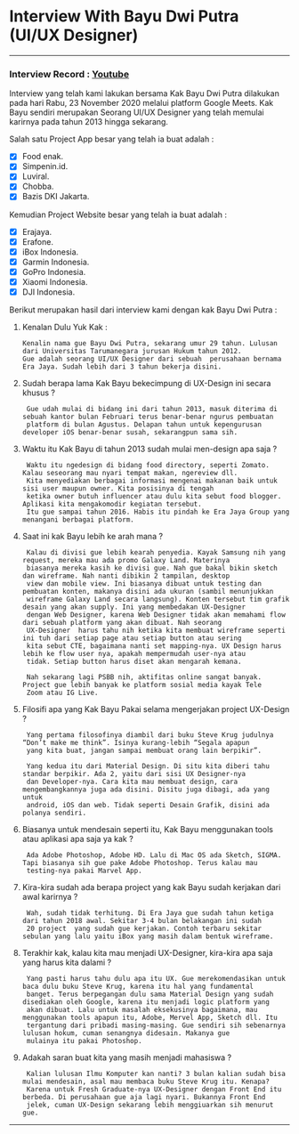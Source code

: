 # Interview With Bayu Dwi Putra (UI/UX Designer) #

- - - -
### Interview Record : [Youtube](https://youtu.be/TEmtc9JOuuA)

Interview yang telah kami lakukan bersama Kak Bayu Dwi Putra dilakukan pada hari Rabu, 23 November 2020 melalui platform Google Meets. Kak Bayu sendiri merupakan Seorang UI/UX Designer yang telah memulai karirnya pada tahun 2013 hingga sekarang. 

Salah satu Project App besar yang telah ia buat adalah :

- [x] Food enak.
- [x] Simpenin.id.
- [x] Luviral.
- [x] Chobba.
- [x] Bazis DKI Jakarta.

Kemudian Project Website besar yang telah ia buat adalah :

- [x] Erajaya.
- [x] Erafone.
- [x] iBox Indonesia.
- [x] Garmin Indonesia.
- [x] GoPro Indonesia.
- [x] Xiaomi Indonesia.
- [x] DJI Indonesia.

Berikut merupakan hasil dari interview kami dengan kak Bayu Dwi Putra :


1. Kenalan Dulu Yuk Kak :

       Kenalin nama gue Bayu Dwi Putra, sekarang umur 29 tahun. Lulusan dari Universitas Tarumanegara jurusan Hukum tahun 2012. 
       Gue adalah seorang UI/UX Designer dari sebuah  perusahaan bernama Era Jaya. Sudah lebih dari 3 tahun bekerja disini.

2. Sudah berapa lama Kak Bayu bekecimpung di UX-Design ini secara khusus ?

        Gue udah mulai di bidang ini dari tahun 2013, masuk diterima di sebuah kantor bulan Februari terus benar-benar ngurus pembuatan 
        platform di bulan Agustus. Delapan tahun untuk kepengurusan developer iOS benar-benar susah, sekarangpun sama sih.

3. Waktu itu Kak Bayu di tahun 2013 sudah mulai men-design apa saja ?

        Waktu itu ngedesign di bidang food directory, seperti Zomato. Kalau seseorang mau nyari tempat makan, ngereview dll. 
        Kita menyediakan berbagai informasi mengenai makanan baik untuk sisi user maupun owner. Kita posisinya di tengah 
        ketika owner butuh influencer atau dulu kita sebut food blogger. Aplikasi kita mengakomodir kegiatan tersebut. 
        Itu gue sampai tahun 2016. Habis itu pindah ke Era Jaya Group yang menangani berbagai platform.

4. Saat ini kak Bayu lebih ke arah mana ?

        Kalau di divisi gue lebih kearah penyedia. Kayak Samsung nih yang request, mereka mau ada promo Galaxy Land. Materinya 
        biasanya mereka kasih ke divisi gue. Nah gue bakal bikin sketch dan wireframe. Nah nanti dibikin 2 tampilan, desktop 
        view dan mobile view. Ini biasanya dibuat untuk testing dan pembuatan konten, makanya disini ada ukuran (sambil menunjukkan 
        wireframe Galaxy Land secara langsung). Konten tersebut tim grafik desain yang akan supply. Ini yang membedakan UX-Designer 
        dengan Web Designer, karena Web Designer tidak akan memahami flow dari sebuah platform yang akan dibuat. Nah seorang 
        UX-Designer  harus tahu nih ketika kita membuat wireframe seperti ini tuh dari setiap page atau setiap button atau sering 
        kita sebut CTE, bagaimana nanti set mapping-nya. UX Design harus lebih ke flow user nya, apakah mempermudah user-nya atau 
        tidak. Setiap button harus diset akan mengarah kemana. 
        
        Nah sekarang lagi PSBB nih, aktifitas online sangat banyak. Project gue lebih banyak ke platform sosial media kayak Tele 
        Zoom atau IG Live.
        
5. Filosifi apa yang Kak Bayu Pakai selama mengerjakan project UX-Design ?

        Yang pertama filosofinya diambil dari buku Steve Krug judulnya “Don’t make me think”. Isinya kurang-lebih “Segala apapun 
        yang kita buat, jangan sampai membuat orang lain berpikir”.
        
        Yang kedua itu dari Material Design. Di situ kita diberi tahu standar berpikir. Ada 2, yaitu dari sisi UX Designer-nya 
        dan Developer-nya. Cara kita mau membuat design, cara mengembangkannya juga ada disini. Disitu juga dibagi, ada yang untuk 
        android, iOS dan web. Tidak seperti Desain Grafik, disini ada polanya sendiri.
        
6. Biasanya untuk mendesain seperti itu, Kak Bayu menggunakan tools atau aplikasi apa saja ya kak ?

        Ada Adobe Photoshop, Adobe HD. Lalu di Mac OS ada Sketch, SIGMA. Tapi biasanya sih gue pake Adobe Photoshop. Terus kalau mau 
        testing-nya pakai Marvel App.
        
7. Kira-kira sudah ada berapa project yang kak Bayu sudah kerjakan dari awal karirnya ?

        Wah, sudah tidak terhitung. Di Era Jaya gue sudah tahun ketiga dari tahun 2018 awal. Sekitar 3-4 bulan belakangan ini sudah 
        20 project  yang sudah gue kerjakan. Contoh terbaru sekitar sebulan yang lalu yaitu iBox yang masih dalam bentuk wireframe.
        
8. Terakhir kak, kalau kita mau menjadi UX-Designer, kira-kira apa saja yang harus kita dalami ?

        Yang pasti harus tahu dulu apa itu UX. Gue merekomendasikan untuk baca dulu buku Steve Krug, karena itu hal yang fundamental 
        banget. Terus berpegangan dulu sama Material Design yang sudah disediakan oleh Google, karena itu menjadi logic platform yang 
        akan dibuat. Lalu untuk masalah eksekusinya bagaimana, mau menggunakan tools apapun itu, Adobe, Mervel App, Sketch dll. Itu 
        tergantung dari pribadi masing-masing. Gue sendiri sih sebenarnya lulusan hokum, cuman senangnya didesain. Makanya gue 
        mulainya itu pakai Photoshop.
        
9. Adakah saran buat kita yang masih menjadi mahasiswa ?

        Kalian lulusan Ilmu Komputer kan nanti? 3 bulan kalian sudah bisa mulai mendesain, asal mau membaca buku Steve Krug itu. Kenapa? 
        Karena untuk Fresh Graduate-nya UX-Designer dengan Front End itu berbeda. Di perusahaan gue aja lagi nyari. Bukannya Front End 
        jelek, cuman UX-Design sekarang lebih menggiuarkan sih menurut gue.

- - - - 
